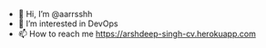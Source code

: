 - 👋 Hi, I’m @aarrsshh
- 👀 I’m interested in DevOps
- 📫 How to reach me https://arshdeep-singh-cv.herokuapp.com
<!---
aarrsshh/aarrsshh is a ✨ special ✨ repository because its `README.md` (this file) appears on your GitHub profile.
You can click the Preview link to take a look at your changes.
--->
